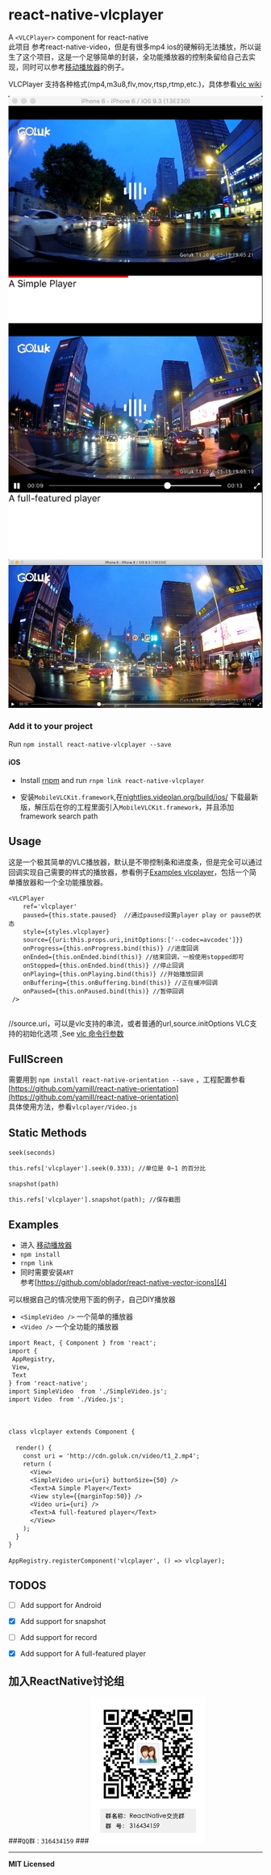 # react-native-vlcplayer

A `<VLCPlayer>` component for react-native  
此项目 参考react-native-video，但是有很多mp4 ios的硬解码无法播放，所以诞生了这个项目，这是一个足够简单的封装，全功能播放器的控制条留给自己去实现，同时可以参考[移动播放器][2]的例子。

VLCPlayer 支持各种格式(mp4,m3u8,flv,mov,rtsp,rtmp,etc.)，具体参看[vlc wiki][3]

![播放器例子](1.png)
![全屏模式](2.png)

### Add it to your project

Run `npm install react-native-vlcplayer --save`

#### iOS

- Install [rnpm](https://github.com/rnpm/rnpm) and run `rnpm link react-native-vlcplayer`

- 安装`MobileVLCKit.framework`,在[nightlies.videolan.org/build/ios/](nightlies.videolan.org/build/ios/) 下载最新版，解压后在你的工程里面引入`MobileVLCKit.framework`，并且添加 framework search path



## Usage


这是一个极其简单的VLC播放器，默认是不带控制条和进度条，但是完全可以通过回调实现自己需要的样式的播放器，参看例子[Examples vlcplayer][2]，包括一个简单播放器和一个全功能播放器。

```
<VLCPlayer
    ref='vlcplayer'
    paused={this.state.paused}  //通过paused设置player play or pause的状态
    style={styles.vlcplayer}
    source={{uri:this.props.uri,initOptions:['--codec=avcodec']}} 
    onProgress={this.onProgress.bind(this)} //进度回调
    onEnded={this.onEnded.bind(this)} //结束回调，一般使用stopped即可
    onStopped={this.onEnded.bind(this)} //停止回调
    onPlaying={this.onPlaying.bind(this)} //开始播放回调
    onBuffering={this.onBuffering.bind(this)} //正在缓冲回调
    onPaused={this.onPaused.bind(this)} //暂停回调
 />
 
```
//source.uri，可以是vlc支持的串流，或者普通的url,source.initOptions VLC支持的初始化选项 ,See [vlc 命令行参数][1]

## FullScreen ##
需要用到 `npm install react-native-orientation --save` ，工程配置参看[https://github.com/yamill/react-native-orientation](https://github.com/yamill/react-native-orientation)  
具体使用方法，参看`vlcplayer/Video.js`

## Static Methods

`seek(seconds)`

```
this.refs['vlcplayer'].seek(0.333); //单位是 0~1 的百分比
```

`snapshot(path)`

```
this.refs['vlcplayer'].snapshot(path); //保存截图
```

## Examples

- 进入 [移动播放器][2]  
- `npm install`   
- `rnpm link`  
- 同时需要安装`ART`   
参考[https://github.com/oblador/react-native-vector-icons][4]

可以根据自己的情况使用下面的例子，自己DIY播放器  
- `<SimpleVideo />` 一个简单的播放器  
- `<Video />` 一个全功能的播放器

```
import React, { Component } from 'react';
import {
 AppRegistry,
 View,
 Text
} from 'react-native';
import SimpleVideo  from './SimpleVideo.js';
import Video  from './Video.js';



class vlcplayer extends Component {

  render() {
    const uri = 'http://cdn.goluk.cn/video/t1_2.mp4';
    return (
      <View>
      <SimpleVideo uri={uri} buttonSize={50} />
      <Text>A Simple Player</Text>
      <View style={{marginTop:50}} />
      <Video uri={uri} />
      <Text>A full-featured player</Text>
      </View>
    );
  }
}

AppRegistry.registerComponent('vlcplayer', () => vlcplayer);

```


## TODOS

- [ ] Add support for Android
- [x] Add support for snapshot
- [ ] Add support for record
- [x] Add support for A full-featured player


## 加入ReactNative讨论组  
  
###`QQ群：316434159`  ###
![扫描加入][5]

[1]:https://wiki.videolan.org/VLC_command-line_help/
[2]:https://github.com/xiongchuan86/react-native-vlcplayer/tree/master/Examples/vlcplayer
[3]:https://wiki.videolan.org/Documentation:Documentation/
[4]:https://github.com/oblador/react-native-vector-icons
[5]:ReactNative_qq_group.png

---

**MIT Licensed**
